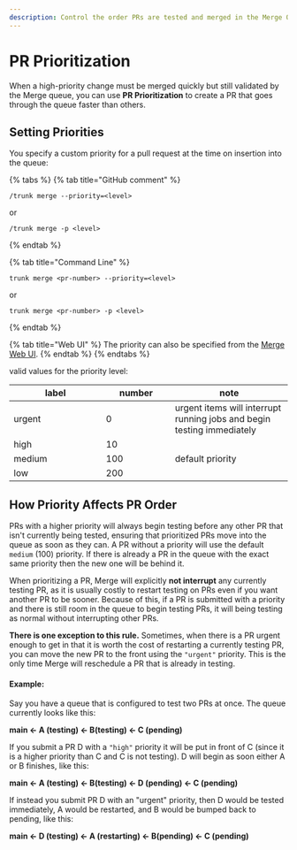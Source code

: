 ```yaml
---
description: Control the order PRs are tested and merged in the Merge Queue
---
```


# PR Prioritization

When a high-priority change must be merged quickly but still validated by the Merge queue, you can use **PR Prioritization** to create a PR that goes through the queue faster than others.

## Setting Priorities

You specify a custom priority for a pull request at the time on insertion into the queue:

{% tabs %}
{% tab title="GitHub comment" %}
```
/trunk merge --priority=<level>
```

or

```
/trunk merge -p <level>
```
{% endtab %}

{% tab title="Command Line" %}
```shell
trunk merge <pr-number> --priority=<level>
```

or

```
trunk merge <pr-number> -p <level>
```
{% endtab %}

{% tab title="Web UI" %}
The priority can also be specified from the [Merge Web UI](using-the-webapp.md).
{% endtab %}
{% endtabs %}

valid values for the priority level:

<table><thead><tr><th width="151">label</th><th width="109">number</th><th>note</th></tr></thead><tbody><tr><td>urgent</td><td>0</td><td>urgent items will interrupt running jobs and begin testing immediately</td></tr><tr><td>high</td><td>10</td><td></td></tr><tr><td>medium</td><td>100</td><td>default priority</td></tr><tr><td>low</td><td>200</td><td></td></tr></tbody></table>

## How Priority Affects PR Order

PRs with a higher priority will always begin testing before any other PR that isn't currently being tested, ensuring that prioritized PRs move into the queue as soon as they can. A PR without a priority will use the default `medium` (100) priority. If there is already a PR in the queue with the exact same priority then the new one will be behind it.&#x20;

When prioritizing a PR, Merge will explicitly **not interrupt** any currently testing PR, as it is usually costly to restart testing on PRs even if you want another PR to be sooner. Because of this, if a PR is submitted with a priority and there is still room in the queue to begin testing PRs, it will being testing as normal without interrupting other PRs.

**There is one exception to this rule.** Sometimes, when there is a PR urgent enough to get in that it is worth the cost of restarting a currently testing PR, you can move the new PR to the front using the `"urgent"` priority. This is the only time Merge will reschedule a PR that is already in testing.

#### Example:

Say you have a queue that is configured to test two PRs at once. The queue currently looks like this:

**main <- A (testing) <- B(testing) <- C (pending)**

If you submit a PR D with a `"high"` priority it will be put in front of C (since it is a higher priority than C and C is not testing). D will begin as soon either A or B finishes, like this:

**main <- A (testing) <- B(testing) <- D (pending) <- C (pending)**

If instead you submit PR D with an "urgent" priority, then D would be tested immediately,  A would be restarted, and B would be bumped back to pending, like this:

**main <- D (testing) <- A (restarting) <- B(pending) <- C (pending)**
